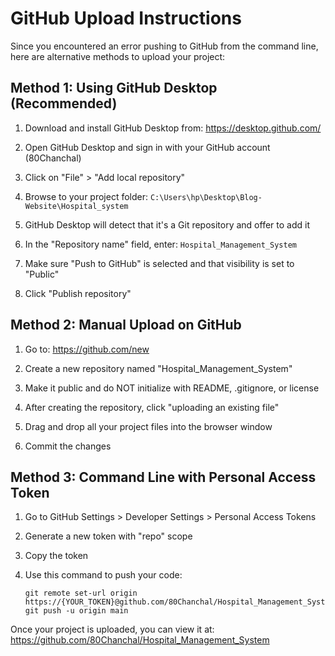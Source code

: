 # GitHub Upload Instructions

Since you encountered an error pushing to GitHub from the command line, here are alternative methods to upload your project:

## Method 1: Using GitHub Desktop (Recommended)

1. Download and install GitHub Desktop from: https://desktop.github.com/

2. Open GitHub Desktop and sign in with your GitHub account (80Chanchal)

3. Click on "File" > "Add local repository"

4. Browse to your project folder: `C:\Users\hp\Desktop\Blog-Website\Hospital_system`

5. GitHub Desktop will detect that it's a Git repository and offer to add it

6. In the "Repository name" field, enter: `Hospital_Management_System`

7. Make sure "Push to GitHub" is selected and that visibility is set to "Public"

8. Click "Publish repository"

## Method 2: Manual Upload on GitHub

1. Go to: https://github.com/new

2. Create a new repository named "Hospital_Management_System"

3. Make it public and do NOT initialize with README, .gitignore, or license

4. After creating the repository, click "uploading an existing file"

5. Drag and drop all your project files into the browser window

6. Commit the changes

## Method 3: Command Line with Personal Access Token

1. Go to GitHub Settings > Developer Settings > Personal Access Tokens

2. Generate a new token with "repo" scope

3. Copy the token

4. Use this command to push your code:
   ```
   git remote set-url origin https://{YOUR_TOKEN}@github.com/80Chanchal/Hospital_Management_System.git
   git push -u origin main
   ```

Once your project is uploaded, you can view it at:
https://github.com/80Chanchal/Hospital_Management_System 